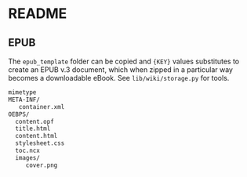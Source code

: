 # README

## EPUB

The `epub_template` folder can be copied and `{KEY}` values substitutes to
create an EPUB v.3 document, which when zipped in a particular way becomes a
downloadable eBook. See `lib/wiki/storage.py` for tools.

```bash
mimetype
META-INF/
   container.xml
OEBPS/
  content.opf
  title.html
  content.html
  stylesheet.css
  toc.ncx
  images/
     cover.png
```
